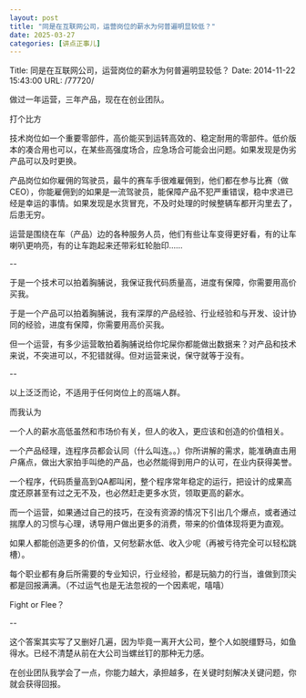 ```yaml
---
layout: post
title: "同是在互联网公司，运营岗位的薪水为何普遍明显较低？"
date: 2025-03-27
categories: [讲点正事儿]
---
```


Title: 同是在互联网公司，运营岗位的薪水为何普遍明显较低？
Date: 2014-11-22 15:43:00
URL: /77720/

做过一年运营，三年产品，现在在创业团队。

打个比方

技术岗位如一个重要零部件，高价能买到运转高效的、稳定耐用的零部件。低价版本的凑合用也可以，在某些高强度场合，应急场合可能会出问题。如果发现是伪劣产品可以及时更换。

产品岗位如你雇佣的驾驶员，最牛的赛车手很难雇佣到，他们都在参与比赛（做CEO），你能雇佣到的如果是一流驾驶员，能保障产品不犯严重错误，稳中求进已经是幸运的事情。如果发现是水货冒充，不及时处理的时候整辆车都开沟里去了，后患无穷。

运营是围绕在车（产品）边的各种服务人员，他们有些让车变得更好看，有的让车喇叭更响亮，有的让车跑起来还带彩虹轮胎印……

--

于是一个技术可以拍着胸脯说，我保证我代码质量高，进度有保障，你需要用高价买我。

于是一个产品可以拍着胸脯说，我有深厚的产品经验、行业经验和与开发、设计协同的经验，进度有保障，你需要用高价买我。

但一个运营，有多少运营敢拍着胸脯说给你坨屎你都能做出数据来？对产品和技术来说，不突进可以，不犯错就得。但对运营来说，保守就等于没有。

--

以上泛泛而论，不适用于任何岗位上的高端人群。

而我认为

一个人的薪水高低虽然和市场价有关，但人的收入，更应该和创造的价值相关。

一个产品经理，连程序员都会认同（什么叫连。。）你所讲解的需求，能准确直击用户痛点，做出大家拍手叫绝的产品，也必然能得到用户的认可，在业内获得美誉。

一个程序，代码质量高到QA都叫闲，整个程序常年稳定的运行，把设计的成果高度还原甚至有过之无不及，也必然赶走更多水货，领取更高的薪水。

而一个运营，如果通过自己的技巧，在没有资源的情况下引出几个爆点，或者通过揣摩人的习惯与心理，诱导用户做出更多的消费，带来的价值体现将更为直观。

如果人都能创造更多的价值，又何愁薪水低、收入少呢（再被亏待完全可以轻松跳槽）。

每个职业都有身后所需要的专业知识，行业经验，都是玩脑力的行当，谁做到顶尖都是回报满满。（不过运气也是无法忽视的一个因素呢，嘻嘻）

Fight or Flee？

--

这个答案其实写了又删好几遍，因为毕竟一离开大公司，整个人如脱缰野马，如鱼得水。已经不清楚从前在大公司当螺丝钉的那种无力感。

在创业团队我学会了一点，你能力越大，承担越多，在关键时刻解决关键问题，你就会获得回报。